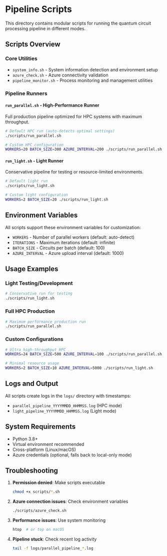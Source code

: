 # Pipeline Scripts

This directory contains modular scripts for running the quantum circuit processing pipeline in different modes.

## Scripts Overview

### Core Utilities
- `system_info.sh` - System information detection and environment setup
- `azure_check.sh` - Azure connectivity validation
- `pipeline_monitor.sh` - Process monitoring and management utilities

### Pipeline Runners

#### `run_parallel.sh` - High-Performance Runner
Full production pipeline optimized for HPC systems with maximum throughput.
```bash
# Default HPC run (auto-detects optimal settings)
./scripts/run_parallel.sh

# Custom HPC configuration
WORKERS=20 BATCH_SIZE=300 AZURE_INTERVAL=200 ./scripts/run_parallel.sh
```

#### `run_light.sh` - Light Runner
Conservative pipeline for testing or resource-limited environments.
```bash
# Default light run
./scripts/run_light.sh

# Custom light configuration
WORKERS=2 BATCH_SIZE=20 ./scripts/run_light.sh
```

## Environment Variables

All scripts support these environment variables for customization:

- `WORKERS` - Number of parallel workers (default: auto-detect)
- `ITERATIONS` - Maximum iterations (default: infinite)
- `BATCH_SIZE` - Circuits per batch (default: 100)
- `AZURE_INTERVAL` - Azure upload interval (default: 1000)

## Usage Examples

### Light Testing/Development
```bash
# Conservative run for testing
./scripts/run_light.sh
```

### Full HPC Production
```bash
# Maximum performance production run
./scripts/run_parallel.sh
```

### Custom Configurations
```bash
# Ultra high-throughput HPC
WORKERS=24 BATCH_SIZE=500 AZURE_INTERVAL=100 ./scripts/run_parallel.sh

# Minimal resource usage
WORKERS=2 BATCH_SIZE=10 AZURE_INTERVAL=5000 ./scripts/run_light.sh
```

## Logs and Output

All scripts create logs in the `logs/` directory with timestamps:
- `parallel_pipeline_YYYYMMDD_HHMMSS.log` (HPC mode)
- `light_pipeline_YYYYMMDD_HHMMSS.log` (Light mode)

## System Requirements

- Python 3.8+
- Virtual environment recommended
- Cross-platform (Linux/macOS)
- Azure credentials (optional, falls back to local-only mode)

## Troubleshooting

1. **Permission denied**: Make scripts executable
   ```bash
   chmod +x scripts/*.sh
   ```

2. **Azure connection issues**: Check environment variables
   ```bash
   ./scripts/azure_check.sh
   ```

3. **Performance issues**: Use system monitoring
   ```bash
   htop  # or top on macOS
   ```

4. **Pipeline stuck**: Check recent log activity
   ```bash
   tail -f logs/parallel_pipeline_*.log
   ```